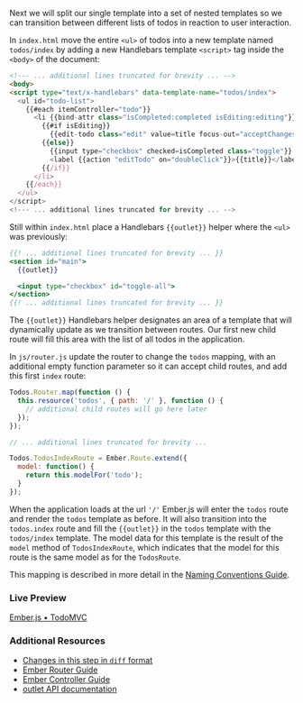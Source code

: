 Next we will split our single template into a set of nested templates so we can transition between different lists of todos in reaction to user interaction.

In `index.html` move the entire `<ul>` of todos into a new template named `todos/index` by adding a new Handlebars template `<script>` tag inside the `<body>` of the document:

```html
<!--- ... additional lines truncated for brevity ... -->
<body>
<script type="text/x-handlebars" data-template-name="todos/index">
  <ul id="todo-list">
    {{#each itemController="todo"}}
      <li {{bind-attr class="isCompleted:completed isEditing:editing"}}>
        {{#if isEditing}}
          {{edit-todo class="edit" value=title focus-out="acceptChanges" insert-newline="acceptChanges"}}
        {{else}}
          {{input type="checkbox" checked=isCompleted class="toggle"}}
          <label {{action "editTodo" on="doubleClick"}}>{{title}}</label><button {{action "removeTodo"}} class="destroy"></button>
        {{/if}}
      </li>
    {{/each}}
  </ul>
</script>
<!--- ... additional lines truncated for brevity ... -->
```

Still within `index.html` place a Handlebars `{{outlet}}` helper where the `<ul>` was previously:


```handlebars
{{! ... additional lines truncated for brevity ... }}
<section id="main">
  {{outlet}}

  <input type="checkbox" id="toggle-all">
</section>
{{! ... additional lines truncated for brevity ... }}
```

The `{{outlet}}` Handlebars helper designates an area of a template that will dynamically update as we transition between routes. Our first new child route will fill this area with the list of all todos in the application.

In `js/router.js` update the router to change the `todos` mapping, with an additional empty function parameter so it can accept child routes, and add this first `index` route:

```javascript
Todos.Router.map(function () {
  this.resource('todos', { path: '/' }, function () {
    // additional child routes will go here later
  });
});

// ... additional lines truncated for brevity ...

Todos.TodosIndexRoute = Ember.Route.extend({
  model: function() {
    return this.modelFor('todo');
  }
});
```

When the application loads at the url `'/'` Ember.js will enter the `todos` route and render the `todos` template as before. It will also transition into the `todos.index` route and fill the `{{outlet}}` in the `todos` template with the `todos/index` template.  The model data for this template is the result of the `model` method of `TodosIndexRoute`, which indicates that the
model for this route is the same model as for the `TodosRoute`.

This mapping is described in more detail in the [Naming Conventions Guide](/guides/concepts/naming-conventions).

### Live Preview
<a class="jsbin-embed" href="http://jsbin.com/oweNovo/1/embed?live">Ember.js • TodoMVC</a><script src="http://static.jsbin.com/js/embed.js"></script>

### Additional Resources

  * [Changes in this step in `diff` format](https://github.com/emberjs/quickstart-code-sample/commit/3bab8f1519ffc1ca2d5a12d1de35e4c764c91f05)
  * [Ember Router Guide](/guides/routing)
  * [Ember Controller Guide](/guides/controllers)
  * [outlet API documentation](/api/classes/Ember.Handlebars.helpers.html#method_outlet)
